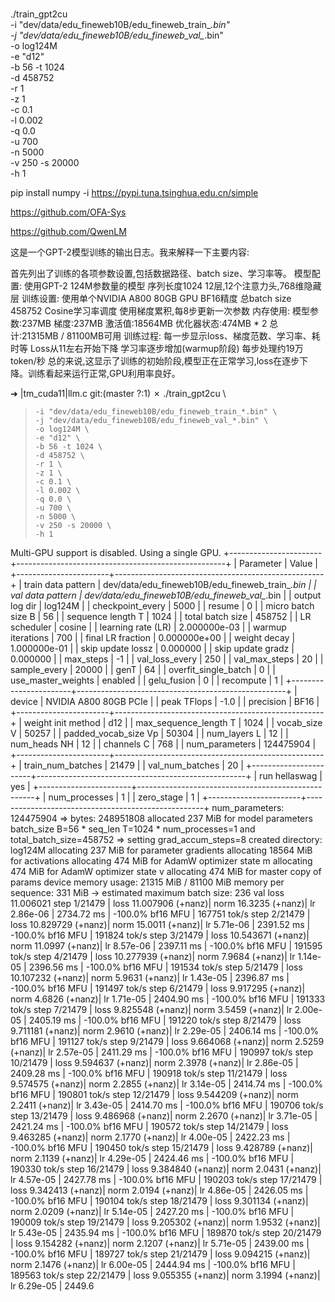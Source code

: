 

#


./train_gpt2cu \
    -i "dev/data/edu_fineweb10B/edu_fineweb_train_*.bin" \
    -j "dev/data/edu_fineweb10B/edu_fineweb_val_*.bin" \
    -o log124M \
    -e "d12" \
    -b 56 -t 1024 \
    -d 458752 \
    -r 1 \
    -z 1 \
    -c 0.1 \
    -l 0.002 \
    -q 0.0 \
    -u 700 \
    -n 5000 \
    -v 250 -s 20000 \
    -h 1


pip install numpy -i https://pypi.tuna.tsinghua.edu.cn/simple


https://github.com/OFA-Sys


https://github.com/QwenLM



这是一个GPT-2模型训练的输出日志。我来解释一下主要内容:

首先列出了训练的各项参数设置,包括数据路径、batch size、学习率等。
模型配置:
使用GPT-2 124M参数量的模型
序列长度1024
12层,12个注意力头,768维隐藏层
训练设置:
使用单个NVIDIA A800 80GB GPU
BF16精度
总batch size 458752
Cosine学习率调度
使用梯度累积,每8步更新一次参数
内存使用:
模型参数:237MB
梯度:237MB
激活值:18564MB
优化器状态:474MB * 2
总计:21315MB / 81100MB可用
训练过程:
每一步显示loss、梯度范数、学习率、耗时等
Loss从11左右开始下降
学习率逐步增加(warmup阶段)
每步处理约19万token/秒
总的来说,这显示了训练的初始阶段,模型正在正常学习,loss在逐步下降。训练看起来运行正常,GPU利用率良好。

➜   |tm_cuda11|llm.c git:(master ?:1) ✗ ./train_gpt2cu \
>     -i "dev/data/edu_fineweb10B/edu_fineweb_train_*.bin" \
>     -j "dev/data/edu_fineweb10B/edu_fineweb_val_*.bin" \
>     -o log124M \
>     -e "d12" \
>     -b 56 -t 1024 \
>     -d 458752 \
>     -r 1 \
>     -z 1 \
>     -c 0.1 \
>     -l 0.002 \
>     -q 0.0 \
>     -u 700 \
>     -n 5000 \
>     -v 250 -s 20000 \
>     -h 1
Multi-GPU support is disabled. Using a single GPU.
+-----------------------+----------------------------------------------------+
| Parameter             | Value                                              |
+-----------------------+----------------------------------------------------+
| train data pattern    | dev/data/edu_fineweb10B/edu_fineweb_train_*.bin    |
| val data pattern      | dev/data/edu_fineweb10B/edu_fineweb_val_*.bin      |
| output log dir        | log124M                                            |
| checkpoint_every      | 5000                                               |
| resume                | 0                                                  |
| micro batch size B    | 56                                                 |
| sequence length T     | 1024                                               |
| total batch size      | 458752                                             |
| LR scheduler          | cosine                                             |
| learning rate (LR)    | 2.000000e-03                                       |
| warmup iterations     | 700                                                |
| final LR fraction     | 0.000000e+00                                       |
| weight decay          | 1.000000e-01                                       |
| skip update lossz     | 0.000000                                           |
| skip update gradz     | 0.000000                                           |
| max_steps             | -1                                                 |
| val_loss_every        | 250                                                |
| val_max_steps         | 20                                                 |
| sample_every          | 20000                                              |
| genT                  | 64                                                 |
| overfit_single_batch  | 0                                                  |
| use_master_weights    | enabled                                            |
| gelu_fusion           | 0                                                  |
| recompute             | 1                                                  |
+-----------------------+----------------------------------------------------+
| device                | NVIDIA A800 80GB PCIe                              |
| peak TFlops           | -1.0                                               |
| precision             | BF16                                               |
+-----------------------+----------------------------------------------------+
| weight init method    | d12                                                |
| max_sequence_length T | 1024                                               |
| vocab_size V          | 50257                                              |
| padded_vocab_size Vp  | 50304                                              |
| num_layers L          | 12                                                 |
| num_heads NH          | 12                                                 |
| channels C            | 768                                                |
| num_parameters        | 124475904                                          |
+-----------------------+----------------------------------------------------+
| train_num_batches     | 21479                                              |
| val_num_batches       | 20                                                 |
+-----------------------+----------------------------------------------------+
| run hellaswag         | yes                                                |
+-----------------------+----------------------------------------------------+
| num_processes         | 1                                                  |
| zero_stage            | 1                                                  |
+-----------------------+----------------------------------------------------+
num_parameters: 124475904 => bytes: 248951808
allocated 237 MiB for model parameters
batch_size B=56 * seq_len T=1024 * num_processes=1 and total_batch_size=458752
=> setting grad_accum_steps=8
created directory: log124M
allocating 237 MiB for parameter gradients
allocating 18564 MiB for activations
allocating 474 MiB for AdamW optimizer state m
allocating 474 MiB for AdamW optimizer state v
allocating 474 MiB for master copy of params
device memory usage: 21315 MiB / 81100 MiB
memory per sequence: 331 MiB
 -> estimated maximum batch size: 236
val loss 11.006021
step    1/21479 | loss 11.007906 (+nanz)| norm 16.3235 (+nanz)| lr 2.86e-06 | 2734.72 ms | -100.0% bf16 MFU | 167751 tok/s
step    2/21479 | loss 10.829729 (+nanz)| norm 15.0011 (+nanz)| lr 5.71e-06 | 2391.52 ms | -100.0% bf16 MFU | 191824 tok/s
step    3/21479 | loss 10.543671 (+nanz)| norm 11.0997 (+nanz)| lr 8.57e-06 | 2397.11 ms | -100.0% bf16 MFU | 191595 tok/s
step    4/21479 | loss 10.277939 (+nanz)| norm 7.9684 (+nanz)| lr 1.14e-05 | 2396.56 ms | -100.0% bf16 MFU | 191534 tok/s
step    5/21479 | loss 10.107232 (+nanz)| norm 5.9631 (+nanz)| lr 1.43e-05 | 2396.87 ms | -100.0% bf16 MFU | 191497 tok/s
step    6/21479 | loss 9.917295 (+nanz)| norm 4.6826 (+nanz)| lr 1.71e-05 | 2404.90 ms | -100.0% bf16 MFU | 191333 tok/s
step    7/21479 | loss 9.825548 (+nanz)| norm 3.5459 (+nanz)| lr 2.00e-05 | 2405.19 ms | -100.0% bf16 MFU | 191220 tok/s
step    8/21479 | loss 9.711181 (+nanz)| norm 2.9610 (+nanz)| lr 2.29e-05 | 2406.14 ms | -100.0% bf16 MFU | 191127 tok/s
step    9/21479 | loss 9.664068 (+nanz)| norm 2.5259 (+nanz)| lr 2.57e-05 | 2411.29 ms | -100.0% bf16 MFU | 190997 tok/s
step   10/21479 | loss 9.594637 (+nanz)| norm 2.3978 (+nanz)| lr 2.86e-05 | 2409.28 ms | -100.0% bf16 MFU | 190918 tok/s
step   11/21479 | loss 9.574575 (+nanz)| norm 2.2855 (+nanz)| lr 3.14e-05 | 2414.74 ms | -100.0% bf16 MFU | 190801 tok/s
step   12/21479 | loss 9.544209 (+nanz)| norm 2.2411 (+nanz)| lr 3.43e-05 | 2414.70 ms | -100.0% bf16 MFU | 190706 tok/s
step   13/21479 | loss 9.486968 (+nanz)| norm 2.2670 (+nanz)| lr 3.71e-05 | 2421.24 ms | -100.0% bf16 MFU | 190572 tok/s
step   14/21479 | loss 9.463285 (+nanz)| norm 2.1770 (+nanz)| lr 4.00e-05 | 2422.23 ms | -100.0% bf16 MFU | 190450 tok/s
step   15/21479 | loss 9.428789 (+nanz)| norm 2.1139 (+nanz)| lr 4.29e-05 | 2424.46 ms | -100.0% bf16 MFU | 190330 tok/s
step   16/21479 | loss 9.384840 (+nanz)| norm 2.0431 (+nanz)| lr 4.57e-05 | 2427.78 ms | -100.0% bf16 MFU | 190203 tok/s
step   17/21479 | loss 9.342413 (+nanz)| norm 2.0194 (+nanz)| lr 4.86e-05 | 2426.05 ms | -100.0% bf16 MFU | 190104 tok/s
step   18/21479 | loss 9.301134 (+nanz)| norm 2.0209 (+nanz)| lr 5.14e-05 | 2427.20 ms | -100.0% bf16 MFU | 190009 tok/s
step   19/21479 | loss 9.205302 (+nanz)| norm 1.9532 (+nanz)| lr 5.43e-05 | 2435.94 ms | -100.0% bf16 MFU | 189870 tok/s
step   20/21479 | loss 9.154282 (+nanz)| norm 2.1207 (+nanz)| lr 5.71e-05 | 2439.00 ms | -100.0% bf16 MFU | 189727 tok/s
step   21/21479 | loss 9.094215 (+nanz)| norm 2.1476 (+nanz)| lr 6.00e-05 | 2444.94 ms | -100.0% bf16 MFU | 189563 tok/s
step   22/21479 | loss 9.055355 (+nanz)| norm 3.1994 (+nanz)| lr 6.29e-05 | 2449.6